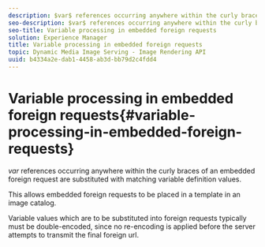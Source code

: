 ```yaml
---
description: $var$ references occurring anywhere within the curly braces of an embedded foreign request are substituted with matching variable definition values.
seo-description: $var$ references occurring anywhere within the curly braces of an embedded foreign request are substituted with matching variable definition values.
seo-title: Variable processing in embedded foreign requests
solution: Experience Manager
title: Variable processing in embedded foreign requests
topic: Dynamic Media Image Serving - Image Rendering API
uuid: b4334a2e-dab1-4458-ab3d-bb79d2c4fdd4
---
```


# Variable processing in embedded foreign requests{#variable-processing-in-embedded-foreign-requests}

$var$ references occurring anywhere within the curly braces of an embedded foreign request are substituted with matching variable definition values.

This allows embedded foreign requests to be placed in a template in an image catalog.

Variable values which are to be substituted into foreign requests typically must be double-encoded, since no re-encoding is applied before the server attempts to transmit the final foreign url. 
